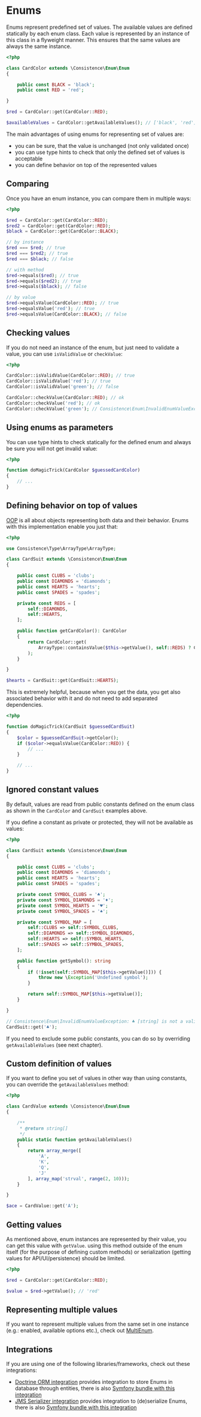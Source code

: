Enums
=====

Enums represent predefined set of values. The available values are defined statically by each enum class. Each value is represented by an instance of this class in a flyweight manner. This ensures that the same values are always the same instance.

```php
<?php

class CardColor extends \Consistence\Enum\Enum
{

	public const BLACK = 'black';
	public const RED = 'red';

}

$red = CardColor::get(CardColor::RED);

$availableValues = CardColor::getAvailableValues(); // ['black', 'red']
```

The main advantages of using enums for representing set of values are:

* you can be sure, that the value is unchanged (not only validated once)
* you can use type hints to check that only the defined set of values is acceptable
* you can define behavior on top of the represented values

Comparing
---------

Once you have an enum instance, you can compare them in multiple ways:

```php
<?php

$red = CardColor::get(CardColor::RED);
$red2 = CardColor::get(CardColor::RED);
$black = CardColor::get(CardColor::BLACK);

// by instance
$red === $red; // true
$red === $red2; // true
$red === $black; // false

// with method
$red->equals($red); // true
$red->equals($red2); // true
$red->equals($black); // false

// by value
$red->equalsValue(CardColor::RED); // true
$red->equalsValue('red'); // true
$red->equalsValue(CardColor::BLACK); // false
```

Checking values
---------------

If you do not need an instance of the enum, but just need to validate a value, you can use `isValidValue` or `checkValue`:

```php
<?php

CardColor::isValidValue(CardColor::RED); // true
CardColor::isValidValue('red'); // true
CardColor::isValidValue('green'); // false

CardColor::checkValue(CardColor::RED); // ok
CardColor::checkValue('red'); // ok
CardColor::checkValue('green'); // Consistence\Enum\InvalidEnumValueException: green [string] is not a valid value, accepted values: black, red
```

Using enums as parameters
-------------------------

You can use type hints to check statically for the defined enum and always be sure you will not get invalid value:

```php
<?php

function doMagicTrick(CardColor $guessedCardColor)
{
	// ...
}
```

Defining behavior on top of values
----------------------------------

[OOP](https://en.wikipedia.org/wiki/Object-oriented_programming) is all about objects representing both data and their behavior. Enums with this implementation enable you just that:

```php
<?php

use Consistence\Type\ArrayType\ArrayType;

class CardSuit extends \Consistence\Enum\Enum
{

	public const CLUBS = 'clubs';
	public const DIAMONDS = 'diamonds';
	public const HEARTS = 'hearts';
	public const SPADES = 'spades';

	private const REDS = [
		self::DIAMONDS,
		self::HEARTS,
	];

	public function getCardColor(): CardColor
	{
		return CardColor::get(
			ArrayType::containsValue($this->getValue(), self::REDS) ? CardColor::RED : CardColor::BLACK
		);
	}

}

$hearts = CardSuit::get(CardSuit::HEARTS);
```

This is extremely helpful, because when you get the data, you get also associated behavior with it and do not need to add separated dependencies.

```php
<?php

function doMagicTrick(CardSuit $guessedCardSuit)
{
	$color = $guessedCardSuit->getColor();
	if ($color->equalsValue(CardColor::RED)) {
		// ...
	}

	// ...
}
```

Ignored constant values
-----------------------

By default, values are read from public constants defined on the enum class as shown in the `CardColor` and `CardSuit` examples above.

If you define a constant as private or protected, they will not be available as values:

```php
<?php

class CardSuit extends \Consistence\Enum\Enum
{

	public const CLUBS = 'clubs';
	public const DIAMONDS = 'diamonds';
	public const HEARTS = 'hearts';
	public const SPADES = 'spades';

	private const SYMBOL_CLUBS = '♣';
	private const SYMBOL_DIAMONDS = '♦';
	private const SYMBOL_HEARTS = '♥';
	private const SYMBOL_SPADES = '♠';

	private const SYMBOL_MAP = [
		self::CLUBS => self::SYMBOL_CLUBS,
		self::DIAMONDS => self::SYMBOL_DIAMONDS,
		self::HEARTS => self::SYMBOL_HEARTS,
		self::SPADES => self::SYMBOL_SPADES,
	];

	public function getSymbol(): string
	{
		if (!isset(self::SYMBOL_MAP[$this->getValue()])) {
			throw new \Exception('Undefined symbol');
		}

		return self::SYMBOL_MAP[$this->getValue()];
	}

}

// Consistence\Enum\InvalidEnumValueException: ♣ [string] is not a valid value, accepted values: clubs, diamonds, hearts, spades
CardSuit::get('♣');
```

If you need to exclude some public constants, you can do so by overriding `getAvailableValues` (see next chapter).

Custom definition of values
---------------------------

If you want to define you set of values in other way than using constants, you can override the `getAvailableValues` method:

```php
<?php

class CardValue extends \Consistence\Enum\Enum
{

	/**
	 * @return string[]
	 */
	public static function getAvailableValues()
	{
		return array_merge([
			'A',
			'K',
			'Q',
			'J'
		], array_map('strval', range(2, 10)));
	}

}

$ace = CardValue::get('A');
```

Getting values
--------------

As mentioned above, enum instances are represented by their value, you can get this value with `getValue`. using this method outside of the enum itself (for the purpose of defining custom methods) or serialization (getting values for API/UI/persistence) should be limited. 

```php
<?php

$red = CardColor::get(CardColor::RED);

$value = $red->getValue(); // 'red'
```

Representing multiple values
----------------------------

If you want to represent multiple values from the same set in one instance (e.g.: enabled, available options etc.), check out [MultiEnum](multi-enums.md).

Integrations
------------

If you are using one of the following libraries/frameworks, check out these integrations:

* [Doctrine ORM integration](https://github.com/consistence/consistence-doctrine) provides integration to store Enums in database through entities, there is also [Symfony bundle with this integration](https://github.com/consistence/consistence-doctrine-symfony)
* [JMS Serializer integration](https://github.com/consistence/consistence-jms-serializer) provides integration to (de)serialize Enums, there is also [Symfony bundle with this integration](https://github.com/consistence/consistence-jms-serializer-symfony)
